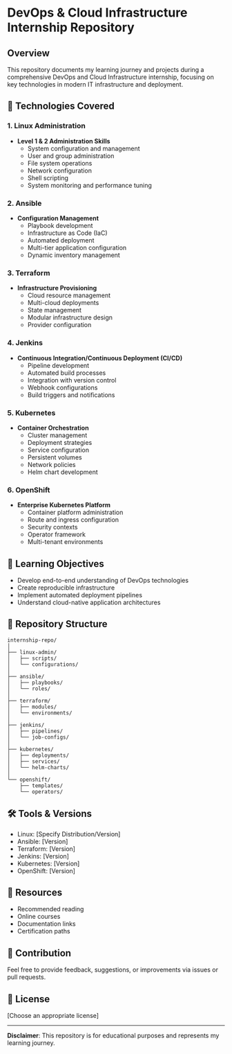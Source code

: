 # DevOps & Cloud Infrastructure Internship Repository

## Overview
This repository documents my learning journey and projects during a comprehensive DevOps and Cloud Infrastructure internship, focusing on key technologies in modern IT infrastructure and deployment.

## 🚀 Technologies Covered

### 1. Linux Administration
- **Level 1 & 2 Administration Skills**
  - System configuration and management
  - User and group administration
  - File system operations
  - Network configuration
  - Shell scripting
  - System monitoring and performance tuning

### 2. Ansible
- **Configuration Management**
  - Playbook development
  - Infrastructure as Code (IaC)
  - Automated deployment
  - Multi-tier application configuration
  - Dynamic inventory management

### 3. Terraform
- **Infrastructure Provisioning**
  - Cloud resource management
  - Multi-cloud deployments
  - State management
  - Modular infrastructure design
  - Provider configuration

### 4. Jenkins
- **Continuous Integration/Continuous Deployment (CI/CD)**
  - Pipeline development
  - Automated build processes
  - Integration with version control
  - Webhook configurations
  - Build triggers and notifications

### 5. Kubernetes
- **Container Orchestration**
  - Cluster management
  - Deployment strategies
  - Service configuration
  - Persistent volumes
  - Network policies
  - Helm chart development

### 6. OpenShift
- **Enterprise Kubernetes Platform**
  - Container platform administration
  - Route and ingress configuration
  - Security contexts
  - Operator framework
  - Multi-tenant environments

## 🎯 Learning Objectives
- Develop end-to-end understanding of DevOps technologies
- Create reproducible infrastructure
- Implement automated deployment pipelines
- Understand cloud-native application architectures

## 📂 Repository Structure
```
internship-repo/
│
├── linux-admin/
│   ├── scripts/
│   └── configurations/
│
├── ansible/
│   ├── playbooks/
│   └── roles/
│
├── terraform/
│   ├── modules/
│   └── environments/
│
├── jenkins/
│   ├── pipelines/
│   └── job-configs/
│
├── kubernetes/
│   ├── deployments/
│   ├── services/
│   └── helm-charts/
│
└── openshift/
    ├── templates/
    └── operators/
```

## 🛠 Tools & Versions
- Linux: [Specify Distribution/Version]
- Ansible: [Version]
- Terraform: [Version]
- Jenkins: [Version]
- Kubernetes: [Version]
- OpenShift: [Version]

## 📝 Resources
- Recommended reading
- Online courses
- Documentation links
- Certification paths

## 🤝 Contribution
Feel free to provide feedback, suggestions, or improvements via issues or pull requests.

## 📄 License
[Choose an appropriate license]

---

**Disclaimer**: This repository is for educational purposes and represents my learning journey.

